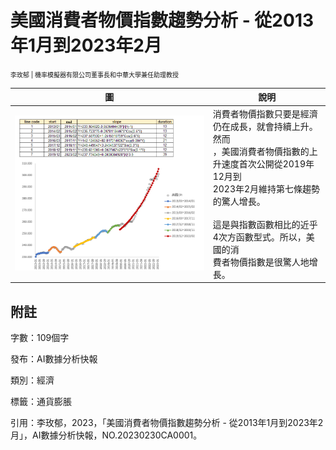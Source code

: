 # 美國消費者物價指數趨勢分析 - 從2013年1月到2023年2月

<font size="1">李玫郁 | 機率模擬器有限公司董事長和中華大學兼任助理教授</font>

| 圖 | 說明 |
| --- | --- |
| ![](https://raw.githubusercontent.com/meiyulee/pic001/master/econ/uscpi_nonlinear12_20230403.png) | 消費者物價指數只要是經濟仍在成長，就會持續上升。然而<br>，美國消費者物價指數的上升速度首次公開從2019年12月到<br>2023年2月維持第七條趨勢的驚人增長。<br><br>這是與指數函數相比的近乎4次方函數型式。所以，美國的消<br>費者物價指數是很驚人地增長。|

## 附註

字數：109個字

發布：AI數據分析快報

類別：經濟

標籤：通貨膨脹

引用：李玫郁，2023，「美國消費者物價指數趨勢分析 - 從2013年1月到2023年2月」，AI數據分析快報，NO.20230230CA0001。